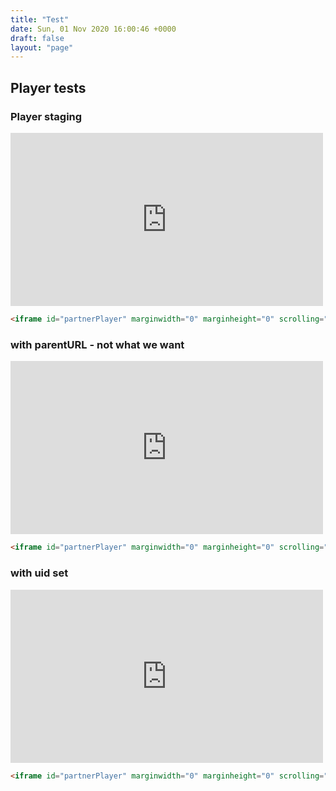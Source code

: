 ```yaml
---
title: "Test"
date: Sun, 01 Nov 2020 16:00:46 +0000
draft: false
layout: "page"
---
```


<style>
.player-wrapper {
  position: relative;
  padding-bottom: 55%;
  height: 0;
  width: 500px;
}

.player-wrapper iframe {
  position: absolute;
  top: 0;
  left: 0;
  right: 0;
  bottom: 0;
}
</style>
## Player tests

### Player staging

<div class="player-wrapper">
<iframe id="partnerPlayer" marginwidth="0" marginheight="0" scrolling="no" src="https://player-staging.pbs.org/partnerplayer/5czL0C0cle1vmic6A2Du5A==/?topbar=false&amp;end=0&amp;endscreen=true&amp;start=0&amp;autoplay=false&amp;callsign=weta" allowfullscreen="" sandbox="allow-forms allow-modals allow-pointer-lock allow-popups allow-same-origin allow-scripts allow-top-navigation-by-user-activation allow-storage-access-by-user-activation" width="100%" height="100%" frameborder="0" referrerpolicy="no-referrer-when-downgrade"></iframe>
</div>

```html
<iframe id="partnerPlayer" marginwidth="0" marginheight="0" scrolling="no" src="https://player-staging.pbs.org/partnerplayer/5czL0C0cle1vmic6A2Du5A==/?topbar=false&amp;end=0&amp;endscreen=true&amp;start=0&amp;autoplay=false&amp;callsign=weta" allowfullscreen="" sandbox="allow-forms allow-modals allow-pointer-lock allow-popups allow-same-origin allow-scripts allow-top-navigation-by-user-activation allow-storage-access-by-user-activation" width="100%" height="100%" frameborder="0"  referrerpolicy="no-referrer-when-downgrade"></iframe>
```

### with parentURL - not what we want

<div class="player-wrapper">
<iframe id="partnerPlayer" marginwidth="0" marginheight="0" scrolling="no" src="https://player-staging.pbs.org/partnerplayer/5czL0C0cle1vmic6A2Du5A==/?topbar=false&end=0&endscreen=true&start=0&autoplay=false&callsign=weta&parentURL=https://chipcullen.com/test/" allowfullscreen="" sandbox="allow-forms allow-modals allow-pointer-lock allow-popups allow-same-origin allow-scripts allow-top-navigation-by-user-activation allow-storage-access-by-user-activation" width="100%" height="100%" frameborder="0" referrerpolicy="no-referrer-when-downgrade"></iframe>
</div>

```html
<iframe id="partnerPlayer" marginwidth="0" marginheight="0" scrolling="no" src="https://player-staging.pbs.org/partnerplayer/5czL0C0cle1vmic6A2Du5A==/?topbar=false&end=0&endscreen=true&start=0&autoplay=false&callsign=weta&parentURL=https://chipcullen.com/test/" allowfullscreen="" sandbox="allow-forms allow-modals allow-pointer-lock allow-popups allow-same-origin allow-scripts allow-top-navigation-by-user-activation allow-storage-access-by-user-activation" width="100%" height="100%" frameborder="0" referrerpolicy="no-referrer-when-downgrade"></iframe>
```

### with uid set

<div class="player-wrapper">
<iframe id="partnerPlayer" marginwidth="0" marginheight="0" scrolling="no" src="https://player-staging.pbs.org/partnerplayer/5czL0C0cle1vmic6A2Du5A==/?topbar=false&end=0&endscreen=true&start=0&autoplay=false&callsign=weta&uid=c131802f-4e9c-44eb-9fa4-fcc0d75d894d" allowfullscreen="" sandbox="allow-forms allow-modals allow-pointer-lock allow-popups allow-same-origin allow-scripts allow-top-navigation-by-user-activation allow-storage-access-by-user-activation" width="100%" height="100%" frameborder="0" referrerpolicy="no-referrer-when-downgrade"></iframe>
</div>

```html
<iframe id="partnerPlayer" marginwidth="0" marginheight="0" scrolling="no" src="https://player-staging.pbs.org/partnerplayer/5czL0C0cle1vmic6A2Du5A==/?topbar=false&end=0&endscreen=true&start=0&autoplay=false&callsign=weta&uid=c131802f-4e9c-44eb-9fa4-fcc0d75d894d" allowfullscreen="" sandbox="allow-forms allow-modals allow-pointer-lock allow-popups allow-same-origin allow-scripts allow-top-navigation-by-user-activation allow-storage-access-by-user-activation" width="100%" height="100%" frameborder="0" referrerpolicy="no-referrer-when-downgrade"></iframe>
```

